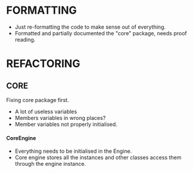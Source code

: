 FORMATTING
==========  
- Just re-formatting the code to make sense out of everything.
- Formatted and partially documented the "core" package, needs proof  
reading.

REFACTORING
===========  
  
CORE
----  
Fixing core package first.  
  
- A lot of useless variables
- Members variables in wrong places?
- Member variables not properly initialised.
  
#### CoreEngine  
  
- Everything needs to be initialised in the Engine.  
- Core engine stores all the instances and other classes access them  
through the engine instance.